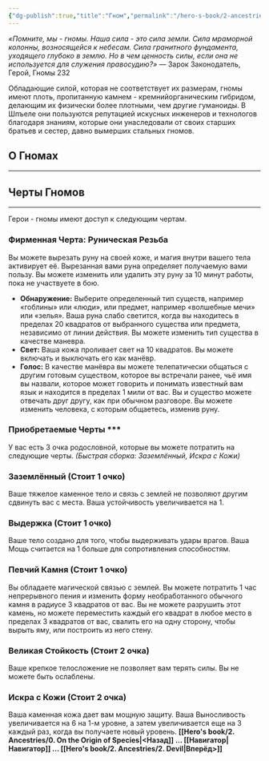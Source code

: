 ```yaml
---
{"dg-publish":true,"title":"Гном","permalink":"/hero-s-book/2-ancestries/1-dwarf/","dgPassFrontmatter":true}
---
```


*«Помните, мы - гномы. Наша сила - это сила земли. Сила мраморной колонны, возносящейся к небесам. Сила гранитного фундамента, уходящего глубоко в землю. Но в чем ценность силы, если она не используется для служения правосудию?»*
— Зарок Законодатель, Герой, Гномы 232

Обладающие силой, которая не соответствует их размерам, гномы имеют плоть, пропитанную камнем - кремнийорганическим гибридом, делающим их физически более плотными, чем другие гуманоиды. В Шпъеле они пользуются репутацией искусных инженеров и технологов благодаря знаниям, которые они унаследовали от своих старших братьев и сестер, давно вымерших стальных гномов.
## О Гномах
---


## Черты Гномов
---
Герои - гномы имеют доступ к следующим чертам.
### Фирменная Черта: Руническая Резьба
Вы можете вырезать руну на своей коже, и магия внутри вашего тела активирует её. Вырезанная вами руна определяет получаемую вами пользу. Вы можете изменить или удалить эту руну за 10 минут работы, пока не участвуете в бою.
- **Обнаружение:** Выберите определенный тип существ, например «гоблины» или «люди», или предмет, например «волшебные мечи» или «зелья». Ваша руна слабо светится, когда вы находитесь в пределах 20 квадратов от выбранного существа или предмета, независимо от линии действия. Вы можете изменить тип существа в качестве маневра.
- **Свет:** Ваша кожа проливает свет на 10 квадратов. Вы можете включать и выключать его как манёвр.
- **Голос:** В качестве манёвра вы можете телепатически общаться с другим готовым существом, которое вы встречали ранее, чьё имя вы назвали, которое может говорить и понимать известный вам язык и находится в пределах 1 мили от вас. Вы и существо можете отвечать друг другу, как при обычном разговоре. Вы можете изменить человека, с которым общаетесь, изменив руну.

### Приобретаемые Черты ***
У вас есть 3 очка родословной, которые вы можете потратить на следующие черты.
*(Быстрая сборка: Заземлённый, Искра с Кожи)*
### **Заземлённый (Стоит 1 очко)**
Ваше тяжелое каменное тело и связь с землей не позволяют другим сдвинуть вас с места. Ваша устойчивость увеличивается на 1.
### **Выдержка (Стоит 1 очко)**
Ваше тело создано для того, чтобы выдерживать удары врагов. Ваша Мощь считается на 1 больше для сопротивления способностям.
### **Певчий Камня (Стоит 1 очко)**
Вы обладаете магической связью с землей. Вы можете потратить 1 час непрерывного пения и изменить форму необработанного обычного камня в радиусе 3 квадратов от вас. Вы не можете разрушить этот камень, но можете переместить каждый его квадрат в любое место в пределах 3 квадратов от вас, свалить его на одну сторону, чтобы вырыть яму, или построить из него стену.
### **Великая Стойкость (Стоит 2 очка)**
Ваше крепкое телосложение не позволяет вам терять силы. Вы не можете быть ослаблены.
### **Искра с Кожи  (Стоит 2 очка)**
Ваша каменная кожа дает вам мощную защиту. Ваша Выносливость увеличивается на 6 на 1-м уровне, а затем увеличивается еще на 3 каждый раз, когда вы получаете новый уровень.
**[[Hero's book/2. Ancestries/0. On the Origin of Species\|<Назад]] ... [[Навигатор\|Навигатор]] ... [[Hero's book/2. Ancestries/2. Devil\|Вперёд>]]**